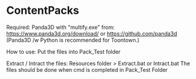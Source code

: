 # ContentPacks
Required: Panda3D with "multify.exe" from: https://www.panda3d.org/download/ or https://github.com/panda3d (Panda3D /w Python is recommended for Toontown.)

How to use:
Put the files into Pack_Test folder

Extract / Intract the files:
Resources folder > Extract.bat or Intract.bat
The files should be done when cmd is completed in Pack_Test Folder
